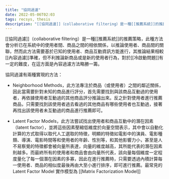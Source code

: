 ```yaml
---
title: "協同過濾"
date: 2022-05-06T02:03
tags: recsys, thesis
description: "[[協同過濾]]（collaborative filtering）是一種[[推薦系統]]的推薦策略，此種方法會分析已在系統中的使用者間、商品之間的相依關係，以推論使用者、商品間的關聯..."
---
```


[[協同過濾]]（collaborative filtering）是一種[[推薦系統]]的推薦策略，此種方法會分析已在系統中的使用者間、商品之間的相依關係，以推論使用者、商品間的關聯，然而此方法需要基於已知的使用者、商品互動資訊方能進行，其推論結果相較[[內容過濾]]準確，但不利推論新商品或是新的使用者行為，對於[[冷啟動問題]]有一定的難度，在這方面是內容過濾方法略勝一籌。

協同過濾有兩種實現的方法：

- Neighborhood Methods，此方法專注於商品（或使用者）之間的鄰近關係，因此當需要針對未知的商品進行評分，首先需要找到與該商品互動過的使用者，再依據使用者互動過的其他商品評分推論出來。反之針對使用者進行推薦商品，只需要找到該使用者過去看過的其他商品有哪些使用者也互動過，接著再找出該使用者未互動過的商品進行推薦即可。

- Latent Factor Models，此方法嘗試找出使用者和商品互動中的潛在因素（latent factor），並將這些因素壓縮低維度於向量空間表示，其中會以自動化計算的方式取得以取代人工選取的特徵，明顯的特徵如電影中的演員、電影種類、導演、電影時間等和使用者的年齡、性別等，和其他影響力小，甚至是人不易察覺的特徵都會被向量所表達，向量的維度越高，其所能代表的潛在因素則越多。而最終所有的使用者和商品會由向量所代表，該向量每個維度一定程度量化了每一個潛在因素的多寡，因此在進行推薦時，只需要透過內積計算每一使用者、商品的相似度最後再由大至小進行排序，即可進行推薦。最常見的 Latent Factor Model 實作模型為 [[Matrix Factorization Model]]
